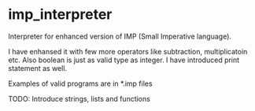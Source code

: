 # imp_interpreter
Interpreter for enhanced version of IMP (Small Imperative language).

I have enhansed it with few more operators like subtraction, multiplicatoin etc. Also boolean is just as valid type as integer. I have introduced print statement as well.

Examples of valid programs are in *.imp files


TODO: Introduce strings, lists and functions
